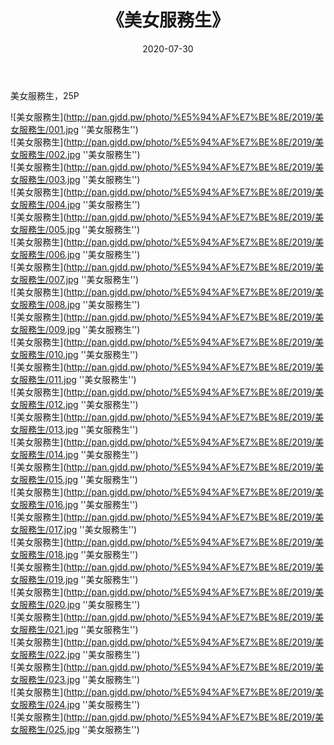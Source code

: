 ﻿---
layout: post
title:  《美女服務生》
date:   2020-07-30
img: http://pan.gjdd.pw/photo/%E5%94%AF%E7%BE%8E/2019/美女服務生/000.jpg
categories: [美女, 清纯, 唯美]
---

美女服務生，25P

![美女服務生](http://pan.gjdd.pw/photo/%E5%94%AF%E7%BE%8E/2019/美女服務生/001.jpg ''美女服務生'') <br>
![美女服務生](http://pan.gjdd.pw/photo/%E5%94%AF%E7%BE%8E/2019/美女服務生/002.jpg ''美女服務生'') <br>
![美女服務生](http://pan.gjdd.pw/photo/%E5%94%AF%E7%BE%8E/2019/美女服務生/003.jpg ''美女服務生'') <br>
![美女服務生](http://pan.gjdd.pw/photo/%E5%94%AF%E7%BE%8E/2019/美女服務生/004.jpg ''美女服務生'') <br>
![美女服務生](http://pan.gjdd.pw/photo/%E5%94%AF%E7%BE%8E/2019/美女服務生/005.jpg ''美女服務生'') <br>
![美女服務生](http://pan.gjdd.pw/photo/%E5%94%AF%E7%BE%8E/2019/美女服務生/006.jpg ''美女服務生'') <br>
![美女服務生](http://pan.gjdd.pw/photo/%E5%94%AF%E7%BE%8E/2019/美女服務生/007.jpg ''美女服務生'') <br>
![美女服務生](http://pan.gjdd.pw/photo/%E5%94%AF%E7%BE%8E/2019/美女服務生/008.jpg ''美女服務生'') <br>
![美女服務生](http://pan.gjdd.pw/photo/%E5%94%AF%E7%BE%8E/2019/美女服務生/009.jpg ''美女服務生'') <br>
![美女服務生](http://pan.gjdd.pw/photo/%E5%94%AF%E7%BE%8E/2019/美女服務生/010.jpg ''美女服務生'') <br>
![美女服務生](http://pan.gjdd.pw/photo/%E5%94%AF%E7%BE%8E/2019/美女服務生/011.jpg ''美女服務生'') <br>
![美女服務生](http://pan.gjdd.pw/photo/%E5%94%AF%E7%BE%8E/2019/美女服務生/012.jpg ''美女服務生'') <br>
![美女服務生](http://pan.gjdd.pw/photo/%E5%94%AF%E7%BE%8E/2019/美女服務生/013.jpg ''美女服務生'') <br>
![美女服務生](http://pan.gjdd.pw/photo/%E5%94%AF%E7%BE%8E/2019/美女服務生/014.jpg ''美女服務生'') <br>
![美女服務生](http://pan.gjdd.pw/photo/%E5%94%AF%E7%BE%8E/2019/美女服務生/015.jpg ''美女服務生'') <br>
![美女服務生](http://pan.gjdd.pw/photo/%E5%94%AF%E7%BE%8E/2019/美女服務生/016.jpg ''美女服務生'') <br>
![美女服務生](http://pan.gjdd.pw/photo/%E5%94%AF%E7%BE%8E/2019/美女服務生/017.jpg ''美女服務生'') <br>
![美女服務生](http://pan.gjdd.pw/photo/%E5%94%AF%E7%BE%8E/2019/美女服務生/018.jpg ''美女服務生'') <br>
![美女服務生](http://pan.gjdd.pw/photo/%E5%94%AF%E7%BE%8E/2019/美女服務生/019.jpg ''美女服務生'') <br>
![美女服務生](http://pan.gjdd.pw/photo/%E5%94%AF%E7%BE%8E/2019/美女服務生/020.jpg ''美女服務生'') <br>
![美女服務生](http://pan.gjdd.pw/photo/%E5%94%AF%E7%BE%8E/2019/美女服務生/021.jpg ''美女服務生'') <br>
![美女服務生](http://pan.gjdd.pw/photo/%E5%94%AF%E7%BE%8E/2019/美女服務生/022.jpg ''美女服務生'') <br>
![美女服務生](http://pan.gjdd.pw/photo/%E5%94%AF%E7%BE%8E/2019/美女服務生/023.jpg ''美女服務生'') <br>
![美女服務生](http://pan.gjdd.pw/photo/%E5%94%AF%E7%BE%8E/2019/美女服務生/024.jpg ''美女服務生'') <br>
![美女服務生](http://pan.gjdd.pw/photo/%E5%94%AF%E7%BE%8E/2019/美女服務生/025.jpg ''美女服務生'') <br>

